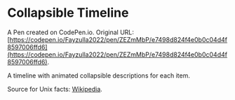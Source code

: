 # Collapsible Timeline

A Pen created on CodePen.io. Original URL: [https://codepen.io/Fayzulla2022/pen/ZEZmMbP/e7498d824f4e0b0c04d4f8597006ffd6](https://codepen.io/Fayzulla2022/pen/ZEZmMbP/e7498d824f4e0b0c04d4f8597006ffd6).

A timeline with animated collapsible descriptions for each item.

Source for Unix facts: [Wikipedia](https://en.wikipedia.org/wiki/Unix_time).